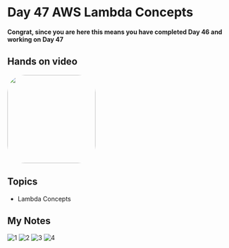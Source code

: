 # Day 47 AWS Lambda Concepts

**Congrat, since you are here this means you have completed Day 46 and working on Day 47**

## Hands on video
<a href="https://youtu.be/0kMZHTbKak8">
<img src="https://i3.ytimg.com/vi/0kMZHTbKak8/hqdefault.jpg" align="center" width="200" style="border-radius:40px" />
</a>

## Topics
  - Lambda Concepts

## My Notes
  ![1](https://user-images.githubusercontent.com/41295276/126027399-504d57ce-e493-42b2-ae8a-d6587916bb1f.jpeg)
  ![2](https://user-images.githubusercontent.com/41295276/126027401-20c09f4e-4926-4c84-bf6f-dfa76f12eca8.jpeg)
  ![3](https://user-images.githubusercontent.com/41295276/126027403-7ae766d1-0159-46ae-8ac9-0b81a8999657.jpeg)
  ![4](https://user-images.githubusercontent.com/41295276/126027404-d9d1ff6f-5d8d-4c2b-bded-0cb9bebf7860.jpeg)


